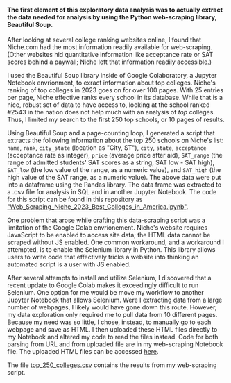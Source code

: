 #### The first element of this exploratory data analysis was to actually extract the data needed for analysis by using the Python web-scraping library, Beautiful Soup.

After looking at several college ranking websites online, I found that Niche.com had the most information readily available for web-scraping. (Other websites hid quantitative information like acceptance rate or SAT scores behind a paywall; Niche left that information readily accessible.) 

I used the Beautiful Soup library inside of Google Colaboratory, a Jupyter Notebook envrionment, to exract information about top colleges. Niche's ranking of top colleges in 2023 goes on for over 100 pages. With 25 entries per page, Niche effective ranks every school in its database. While that is a nice, robust set of data to have access to, looking at the school ranked #2543 in the nation does not help much with an analysis of *top* colleges. Thus, I limited my search to the first 250 top schools, or 10 pages of results. 

Using Beautiful Soup and a page-counting loop, I generated a script that extracts the following information about the top 250 schools on Niche's list: `name`, `rank`, `city_state` (location as "City, ST"), `city`, `state`, `acceptance` (acceptance rate as integer), `price` (average price after aid), `SAT_range` (the range of admitted students' SAT scores as a string, SAT low - SAT high), `SAT_low` (the low value of the range, as a numeric value), and `SAT_high` (the high value of the SAT range, as a numeric value). The above data were put into a dataframe using the Pandas library. The data frame was extracted to a .csv file for analysis in SQL and in another Jupyter Notebook. The code for this script can be found in this repository as ["Web_Scraping_Niche_2023_Best_Colleges_in_America.ipynb"](https://github.com/eseylar/PortfolioProjects/blob/main/TopCollegesAnalysis/PythonWebScraping/Web_Scraping_Niche_2023_Best_Colleges_in_America.ipynb).

One problem that arose while crafting this data-scraping script was a limitation of the Google Colab envrionement. Niche's website requires JavaScript to be enabled to access site data; the HTML data cannot be scraped without JS enabled. One common workaround, and a workaround I attempted, is to enable the Selenium library in Python. This library allows users to write code that effectively tricks a website into thinking an automated script is a user with JS enabled.

After several attempts to install and utilize Selenium, I discovered that a recent update to Google Colab makes it exceedingly difficult to run Selenium. One option for me would be move my workflow to another Jupyter Notebook that allows Selenium. Were I extracting data from a large number of webpages, I likely would have gone down this route. However, my data exploration only required me to pull data from 10 different pages. Because my need was so little, I chose, instead, to manually go to each webpage and save as HTML. I then uploaded these HTML files directly to my Notebook and altered my code to read the files instead. Code for both parsing from URL and from uploaded file are in my web-scraping Notebook file. The uploaded HTML files can be accessed [here](https://github.com/eseylar/PortfolioProjects/tree/main/TopCollegesAnalysis/PythonWebScraping/NicheSiteHTML).

The file [top_250_colleges.csv](https://github.com/eseylar/PortfolioProjects/blob/main/TopCollegesAnalysis/PythonWebScraping/top_250_colleges.csv) contains the results from my web-scraping script. 
